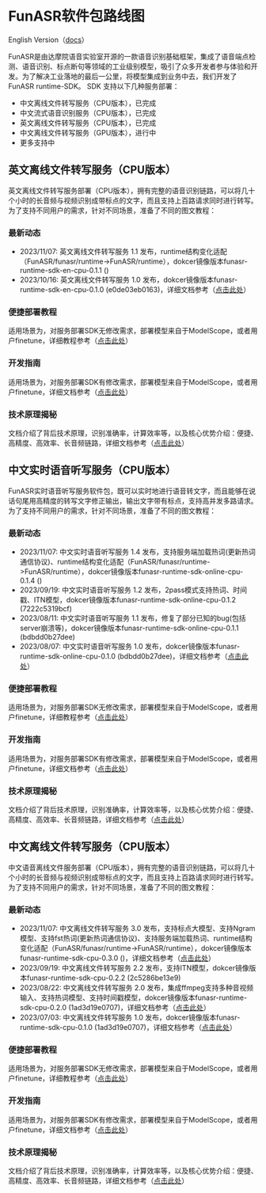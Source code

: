 # FunASR软件包路线图

English Version（[docs](./readme.md)）

FunASR是由达摩院语音实验室开源的一款语音识别基础框架，集成了语音端点检测、语音识别、标点断句等领域的工业级别模型，吸引了众多开发者参与体验和开发。为了解决工业落地的最后一公里，将模型集成到业务中去，我们开发了FunASR runtime-SDK。
SDK 支持以下几种服务部署：

- 中文离线文件转写服务（CPU版本），已完成
- 中文流式语音识别服务（CPU版本），已完成
- 英文离线文件转写服务（CPU版本），已完成
- 中文离线文件转写服务（GPU版本），进行中
- 更多支持中

## 英文离线文件转写服务（CPU版本）

英文离线文件转写服务部署（CPU版本），拥有完整的语音识别链路，可以将几十个小时的长音频与视频识别成带标点的文字，而且支持上百路请求同时进行转写。
为了支持不同用户的需求，针对不同场景，准备了不同的图文教程：

### 最新动态
- 2023/11/07:   英文离线文件转写服务 1.1 发布，runtime结构变化适配（FunASR/funasr/runtime->FunASR/runtime），dokcer镜像版本funasr-runtime-sdk-en-cpu-0.1.1 ()
- 2023/10/16:   英文离线文件转写服务 1.0 发布，dokcer镜像版本funasr-runtime-sdk-en-cpu-0.1.0 (e0de03eb0163)，详细文档参考（[点击此处](https://mp.weixin.qq.com/s/DZZUTj-6xwFfi-96ml--4A)）

### 便捷部署教程

适用场景为，对服务部署SDK无修改需求，部署模型来自于ModelScope，或者用户finetune，详细教程参考（[点击此处](./docs/SDK_tutorial_en_zh.md)）

### 开发指南

适用场景为，对服务部署SDK有修改需求，部署模型来自于ModelScope，或者用户finetune，详细文档参考（[点击此处](./docs/SDK_advanced_guide_offline_en_zh.md)）

### 技术原理揭秘

文档介绍了背后技术原理，识别准确率，计算效率等，以及核心优势介绍：便捷、高精度、高效率、长音频链路，详细文档参考（[点击此处](https://mp.weixin.qq.com/s/DZZUTj-6xwFfi-96ml--4A)）


## 中文实时语音听写服务（CPU版本）
FunASR实时语音听写服务软件包，既可以实时地进行语音转文字，而且能够在说话句尾用高精度的转写文字修正输出，输出文字带有标点，支持高并发多路请求。
为了支持不同用户的需求，针对不同场景，准备了不同的图文教程：

### 最新动态
- 2023/11/07:   中文实时语音听写服务 1.4 发布，支持服务端加载热词(更新热词通信协议)、runtime结构变化适配（FunASR/funasr/runtime->FunASR/runtime），dokcer镜像版本funasr-runtime-sdk-online-cpu-0.1.4 ()
- 2023/09/19:   中文实时语音听写服务 1.2 发布，2pass模式支持热词、时间戳、ITN模型，dokcer镜像版本funasr-runtime-sdk-online-cpu-0.1.2 (7222c5319bcf)
- 2023/08/11:   中文实时语音听写服务 1.1 发布，修复了部分已知的bug(包括server崩溃等)，dokcer镜像版本funasr-runtime-sdk-online-cpu-0.1.1 (bdbdd0b27dee)
- 2023/08/07:   中文实时语音听写服务 1.0 发布，dokcer镜像版本funasr-runtime-sdk-online-cpu-0.1.0 (bdbdd0b27dee)，详细文档参考（[点击此处](https://mp.weixin.qq.com/s/8He081-FM-9IEI4D-lxZ9w)）

### 便捷部署教程

适用场景为，对服务部署SDK无修改需求，部署模型来自于ModelScope，或者用户finetune，详细教程参考（[点击此处](./docs/SDK_tutorial_online_zh.md)）


### 开发指南

适用场景为，对服务部署SDK有修改需求，部署模型来自于ModelScope，或者用户finetune，详细文档参考（[点击此处](./docs/SDK_advanced_guide_online_zh.md)）

### 技术原理揭秘

文档介绍了背后技术原理，识别准确率，计算效率等，以及核心优势介绍：便捷、高精度、高效率、长音频链路，详细文档参考（[点击此处](https://mp.weixin.qq.com/s/8He081-FM-9IEI4D-lxZ9w)）


## 中文离线文件转写服务（CPU版本）

中文语音离线文件服务部署（CPU版本），拥有完整的语音识别链路，可以将几十个小时的长音频与视频识别成带标点的文字，而且支持上百路请求同时进行转写。
为了支持不同用户的需求，针对不同场景，准备了不同的图文教程：

### 最新动态
- 2023/11/07:   中文离线文件转写服务 3.0 发布，支持标点大模型、支持Ngram模型、支持fst热词(更新热词通信协议)、支持服务端加载热词、runtime结构变化适配（FunASR/funasr/runtime->FunASR/runtime），dokcer镜像版本funasr-runtime-sdk-cpu-0.3.0 ()，详细文档参考（[点击此处]()）
- 2023/09/19:   中文离线文件转写服务 2.2 发布，支持ITN模型，dokcer镜像版本funasr-runtime-sdk-cpu-0.2.2 (2c5286be13e9)
- 2023/08/22:   中文离线文件转写服务 2.0 发布，集成ffmpeg支持多种音视频输入、支持热词模型、支持时间戳模型，dokcer镜像版本funasr-runtime-sdk-cpu-0.2.0 (1ad3d19e0707)，详细文档参考（[点击此处](https://mp.weixin.qq.com/s/oJHe0MKDqTeuIFH-F7GHMg)）
- 2023/07/03:   中文离线文件转写服务 1.0 发布，dokcer镜像版本funasr-runtime-sdk-cpu-0.1.0 (1ad3d19e0707)，详细文档参考（[点击此处](https://mp.weixin.qq.com/s/DHQwbgdBWcda0w_L60iUww)）

### 便捷部署教程

适用场景为，对服务部署SDK无修改需求，部署模型来自于ModelScope，或者用户finetune，详细教程参考（[点击此处](./docs/SDK_tutorial_zh.md)）

### 开发指南

适用场景为，对服务部署SDK有修改需求，部署模型来自于ModelScope，或者用户finetune，详细文档参考（[点击此处](./docs/SDK_advanced_guide_offline_zh.md)）

### 技术原理揭秘

文档介绍了背后技术原理，识别准确率，计算效率等，以及核心优势介绍：便捷、高精度、高效率、长音频链路，详细文档参考（[点击此处](https://mp.weixin.qq.com/s/DHQwbgdBWcda0w_L60iUww)）

